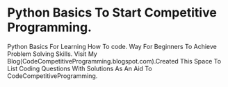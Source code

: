 # Python Basics To Start Competitive Programming.
Python Basics For Learning How To code.
Way For Beginners To Achieve Problem Solving Skills.
Visit My Blog(CodeCompetitiveProgramming.blogspot.com).Created This Space To List Coding Questions With Solutions As An Aid To CodeCompetitiveProgramming.
